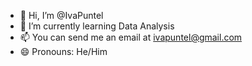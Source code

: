 - 👋 Hi, I’m @IvaPuntel
- 🌱 I’m currently learning Data Analysis
- 📫 You can send me an email at ivapuntel@gmail.com
- 😄 Pronouns: He/Him





